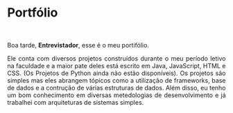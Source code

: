 # Portfólio

<br>

<p>Boa tarde, <b>Entrevistador</b>, esse é o meu portifólio.</p>
<p style="text-align: justify">Ele conta com diversos projetos construídos durante o meu período letivo na faculdade e a maior pate deles está escrito em Java, JavaScript, HTML e CSS. (Os Projetos de Python ainda não estão disponíveis). Os projetos são simples mas eles abrangem tópicos como a utilização de frameworks, base de dados e a contrução de várias estruturas de dados. Além disso, eu tenho um bom conhecimento em diversas metedologias de desenvolvimento e já trabalhei com arquiteturas de sistemas simples.</p>
